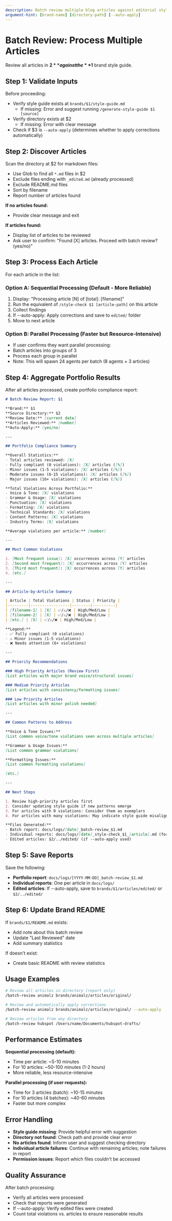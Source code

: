 ```yaml
---
description: Batch review multiple blog articles against editorial style guide
argument-hint: [brand-name] [directory-path] [--auto-apply]
---
```


# Batch Review: Process Multiple Articles

Review all articles in **$2** against the **$1** brand style guide.

## Step 1: Validate Inputs

Before proceeding:
- Verify style guide exists at `brands/$1/style-guide.md`
  - If missing: Error and suggest running `/generate-style-guide $1 [source]`
- Verify directory exists at $2
  - If missing: Error with clear message
- Check if $3 is `--auto-apply` (determines whether to apply corrections automatically)

## Step 2: Discover Articles

Scan the directory at $2 for markdown files:
- Use Glob to find all `*.md` files in $2
- Exclude files ending with `_edited.md` (already processed)
- Exclude README.md files
- Sort by filename
- Report number of articles found

**If no articles found:**
- Provide clear message and exit

**If articles found:**
- Display list of articles to be reviewed
- Ask user to confirm: "Found [X] articles. Proceed with batch review? (yes/no)"

## Step 3: Process Each Article

For each article in the list:

### Option A: Sequential Processing (Default - More Reliable)
1. Display: "Processing article [N] of [total]: [filename]"
2. Run the equivalent of `/style-check $1 [article-path]` on this article
3. Collect findings
4. If --auto-apply: Apply corrections and save to `edited/` folder
5. Move to next article

### Option B: Parallel Processing (Faster but Resource-Intensive)
- If user confirms they want parallel processing:
- Batch articles into groups of 3
- Process each group in parallel
- Note: This will spawn 24 agents per batch (8 agents × 3 articles)

## Step 4: Aggregate Portfolio Results

After all articles processed, create portfolio compliance report:

```markdown
# Batch Review Report: $1

**Brand:** $1
**Source Directory:** $2
**Review Date:** [current date]
**Articles Reviewed:** [number]
**Auto-Apply:** [yes/no]

---

## Portfolio Compliance Summary

**Overall Statistics:**
- Total articles reviewed: [X]
- Fully compliant (0 violations): [X] articles ([%])
- Minor issues (1-5 violations): [X] articles ([%])
- Moderate issues (6-15 violations): [X] articles ([%])
- Major issues (16+ violations): [X] articles ([%])

**Total Violations Across Portfolio:**
- Voice & Tone: [X] violations
- Grammar & Usage: [X] violations
- Punctuation: [X] violations
- Formatting: [X] violations
- Technical Standards: [X] violations
- Content Patterns: [X] violations
- Industry Terms: [X] violations

**Average violations per article:** [number]

---

## Most Common Violations

1. [Most frequent issue]: [X] occurrences across [Y] articles
2. [Second most frequent]: [X] occurrences across [Y] articles
3. [Third most frequent]: [X] occurrences across [Y] articles
4. [etc.]

---

## Article-by-Article Summary

| Article | Total Violations | Status | Priority |
|---------|-----------------|--------|----------|
| [filename-1] | [X] | ✅/⚠️/❌ | High/Med/Low |
| [filename-2] | [X] | ✅/⚠️/❌ | High/Med/Low |
| [etc.] | [X] | ✅/⚠️/❌ | High/Med/Low |

**Legend:**
- ✅ Fully compliant (0 violations)
- ⚠️ Minor issues (1-5 violations)
- ❌ Needs attention (6+ violations)

---

## Priority Recommendations

### High Priority Articles (Review First)
[List articles with major brand voice/structural issues]

### Medium Priority Articles
[List articles with consistency/formatting issues]

### Low Priority Articles
[List articles with minor polish needed]

---

## Common Patterns to Address

**Voice & Tone Issues:**
[List common voice/tone violations seen across multiple articles]

**Grammar & Usage Issues:**
[List common grammar violations]

**Formatting Issues:**
[List common formatting violations]

[etc.]

---

## Next Steps

1. Review high-priority articles first
2. Consider updating style guide if new patterns emerge
3. For articles with 0 violations: Consider them as exemplars
4. For articles with many violations: May indicate style guide misalignment

**Files Generated:**
- Batch report: docs/logs/[date]_batch-review_$1.md
- Individual reports: docs/logs/[date]_style-check_$1_[article].md (for each article)
- Edited articles: $2/../edited/ (if --auto-apply used)
```

## Step 5: Save Reports

Save the following:
- **Portfolio report**: `docs/logs/[YYYY-MM-DD]_batch-review_$1.md`
- **Individual reports**: One per article in `docs/logs/`
- **Edited articles**: If --auto-apply, save to `brands/$1/articles/edited/` or `$2/../edited/`

## Step 6: Update Brand README

If `brands/$1/README.md` exists:
- Add note about this batch review
- Update "Last Reviewed" date
- Add summary statistics

If doesn't exist:
- Create basic README with review statistics

## Usage Examples

```bash
# Review all articles in directory (report only)
/batch-review animalz brands/animalz/articles/original/

# Review and automatically apply corrections
/batch-review animalz brands/animalz/articles/original/ --auto-apply

# Review articles from any directory
/batch-review hubspot /Users/name/Documents/hubspot-drafts/
```

## Performance Estimates

**Sequential processing (default):**
- Time per article: ~5-10 minutes
- For 10 articles: ~50-100 minutes (1-2 hours)
- More reliable, less resource-intensive

**Parallel processing (if user requests):**
- Time for 3 articles (batch): ~10-15 minutes
- For 10 articles (4 batches): ~40-60 minutes
- Faster but more complex

## Error Handling

- **Style guide missing**: Provide helpful error with suggestion
- **Directory not found**: Check path and provide clear error
- **No articles found**: Inform user and suggest checking directory
- **Individual article failures**: Continue with remaining articles; note failures in report
- **Permission issues**: Report which files couldn't be accessed

## Quality Assurance

After batch processing:
- Verify all articles were processed
- Check that reports were generated
- If --auto-apply: Verify edited files were created
- Count total violations vs. articles to ensure reasonable results
